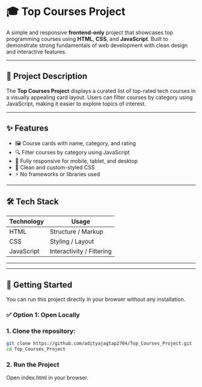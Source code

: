 # 🎓 Top Courses Project

A simple and responsive **frontend-only** project that showcases top programming courses using **HTML**, **CSS**, and **JavaScript**. Built to demonstrate strong fundamentals of web development with clean design and interactive features.

---

## 📌 Project Description

The **Top Courses Project** displays a curated list of top-rated tech courses in a visually appealing card layout. Users can filter courses by category using JavaScript, making it easier to explore topics of interest.

---

## ✨ Features

- 🖼️ Course cards with name, category, and rating
- 🔍 Filter courses by category using JavaScript
- 📱 Fully responsive for mobile, tablet, and desktop
- 🎨 Clean and custom-styled CSS
- ⚡ No frameworks or libraries used

---

## 🛠️ Tech Stack

| Technology  | Usage                     |
|-------------|---------------------------|
| HTML        | Structure / Markup        |
| CSS         | Styling / Layout          |
| JavaScript  | Interactivity / Filtering |

---

---

## 🚀 Getting Started

You can run this project directly in your browser without any installation.

### ✅ Option 1: Open Locally

### 1. Clone the repository:
   ```bash
   git clone https://github.com/adityajagtap2704/Top_Courses_Project.git
   cd Top_Courses_Project
  ```

### 2. Run the Project
Open index.html in your browser.   

